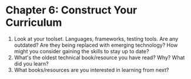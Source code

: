 # Chapter 6: Construct Your Curriculum

1. Look at your toolset. Languages, frameworks, testing tools. 
Are any outdated? Are they being replaced with emerging technology? 
How might you consider gaining the skills to stay up to date?
2. What's the oldest technical book/resource you have read? Why? What did you learn?
3. What books/resources are you interested in learning from next?